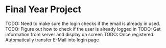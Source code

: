 # Final Year Project

TODO: Need to make sure the login checks if the email is already in used.
TODO: Figure out how to check if the user is already logged in
TODO: Get information from server and display on screen
TODO: Once registered. Automatically transfer E-Mail into login page
